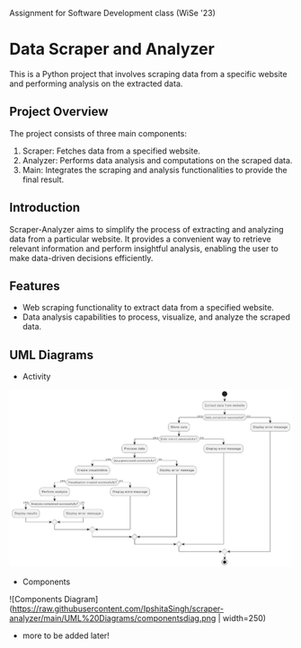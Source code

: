 Assignment for Software Development class (WiSe '23)

# Data Scraper and Analyzer

This is a Python project that involves scraping data from a specific website and performing analysis on the extracted data.

## Project Overview
The project consists of three main components:
1. Scraper: Fetches data from a specified website.
2. Analyzer: Performs data analysis and computations on the scraped data.
3. Main: Integrates the scraping and analysis functionalities to provide the final result.

## Introduction
Scraper-Analyzer aims to simplify the process of extracting and analyzing data from a particular website. It provides a convenient way to retrieve relevant information and perform insightful analysis, enabling the user to make data-driven decisions efficiently.

## Features
- Web scraping functionality to extract data from a specified website.
- Data analysis capabilities to process, visualize, and analyze the scraped data.

## UML Diagrams
- Activity
  
![Activity Diagram](https://raw.githubusercontent.com/IpshitaSingh/scraper-analyzer/main/UML%20Diagrams/activitydiag.png)
- Components
  
![Components Diagram](https://raw.githubusercontent.com/IpshitaSingh/scraper-analyzer/main/UML%20Diagrams/componentsdiag.png | width=250)
- more to be added later!
